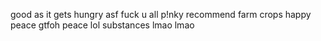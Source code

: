 good as it gets
hungry asf
fuck u all
p!nky
recommend
farm crops
happy
peace
gtfoh
peace
lol
substances
lmao
lmao
